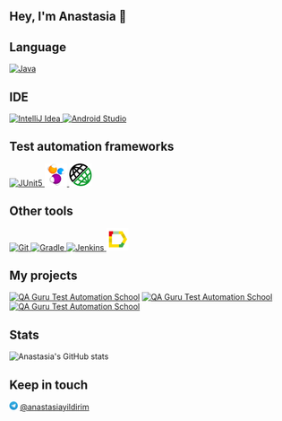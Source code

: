 ## Hey, I'm Anastasia 👋

## Language
<a href="https://www.w3schools.com/java/"> <img src="https://cdn.jsdelivr.net/gh/devicons/devicon@latest/icons/java/java-original.svg" title="Java" alt="Java" width="50" height="50"/> </a> 

## IDE
<a href="https://www.jetbrains.com/idea/"> <img src="https://cdn.jsdelivr.net/gh/devicons/devicon@latest/icons/intellij/intellij-original.svg" title="IntelliJ Idea" alt="IntelliJ Idea" width="40" height="40"/> </a>
<a href="https://developer.android.com/studio"> <img src="https://cdn.jsdelivr.net/gh/devicons/devicon@latest/icons/androidstudio/androidstudio-original.svg" title="Android Studio" alt="Android Studio" width="40" height="40"/> </a> 

## Test automation frameworks
<a href="https://junit.org/junit5"> <img src="https://cdn.jsdelivr.net/gh/devicons/devicon@latest/icons/junit/junit-original.svg" title="JUnit5" alt="JUnit5" width="40" height="40"/> </a>
<a href="https://selenide.org"> <img src="icons/selenide.png" title="Selenide" alt="Selenide" width="40" height="40"/> </a>
<a href="https://rest-assured.io/"> <img src="icons/rest_assured.png" title="REST-assured" alt="REST-assured" width="40" height="40"/> </a>

## Other tools
<a href="https://git-scm.com/"> <img src="https://cdn.jsdelivr.net/gh/devicons/devicon@latest/icons/git/git-original.svg" title="Git" alt="Git" width="40" height="40"/> </a> 
<a href="https://gradle.org"> <img src="https://cdn.jsdelivr.net/gh/devicons/devicon@latest/icons/gradle/gradle-original.svg" title="Gradle" alt="Gradle" width="40" height="40"/> </a>
<a href="https://www.jenkins.io"> <img src="https://cdn.jsdelivr.net/gh/devicons/devicon@latest/icons/jenkins/jenkins-original.svg" title="Jenkins" alt="Jenkins" width="40" height="40"/> </a>
<a href="https://allurereport.org/"> <img src="icons/allure_report.svg" title="Allure report" alt="Allure report" width="40" height="40"/> </a>

## My projects
[![QA Guru Test Automation School](https://github-readme-stats.vercel.app/api/pin/?username=anastasia-yildirim&repo=bookstore-ui-tests&title_color=182D71&text_color=182D71&icon_color=B07219&bg_color=D3E2FD)](https://github.com/anastasia-yildirim/bookstore-ui-tests)
[![QA Guru Test Automation School](https://github-readme-stats.vercel.app/api/pin/?username=anastasia-yildirim&repo=resreq-api-tests&title_color=182D71&text_color=182D71&icon_color=B07219&bg_color=D3E2FD)](https://github.com/anastasia-yildirim/resreq-api-tests)
[![QA Guru Test Automation School](https://github-readme-stats.vercel.app/api/pin/?username=anastasia-yildirim&repo=mobile&title_color=182D71&text_color=182D71&icon_color=B07219&bg_color=D3E2FD)](https://github.com/anastasia-yildirim/mobile)

## Stats
![Anastasia's GitHub stats](https://github-readme-stats.vercel.app/api?username=anastasia-yildirim&show_icons=true&bg_color=D3E2FD&title_color=182D71&text_color=182D71&icon_color=B07219)

## Keep in touch 
<img src="icons/telegram.png" title="Telegram" alt="Telegram" width="15" height="15"/> [@anastasiayildirim](https://t.me/anastasiayildirim)
